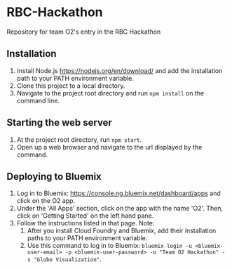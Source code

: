 # RBC-Hackathon
Repository for team O2's entry in the RBC Hackathon

## Installation
1. Install Node.js https://nodejs.org/en/download/ and add the installation path to your PATH environment variable.
2. Clone this project to a local directory.
3. Navigate to the project root directory and run `npm install` on the command line.

## Starting the web server
1. At the project root directory, run `npm start`.
2. Open up a web browser and navigate to the url displayed by the command.

## Deploying to Bluemix
1. Log in to Bluemix: https://console.ng.bluemix.net/dashboard/apps
and click on the O2 app.
2. Under the 'All Apps' section, click on the app with the name 'O2'. Then, click on 'Getting Started' on the left hand pane.
3. Follow the instructions listed in that page. Note:
    1. After you install Cloud Foundry and Bluemix, add their installation paths to your PATH environment variable.
    2. Use this command to log in to Bluemix: `bluemix login -u <bluemix-user-email> -p <bluemix-user-password> -o "Team O2 Hackathon" -s "Globe Visualization"`.